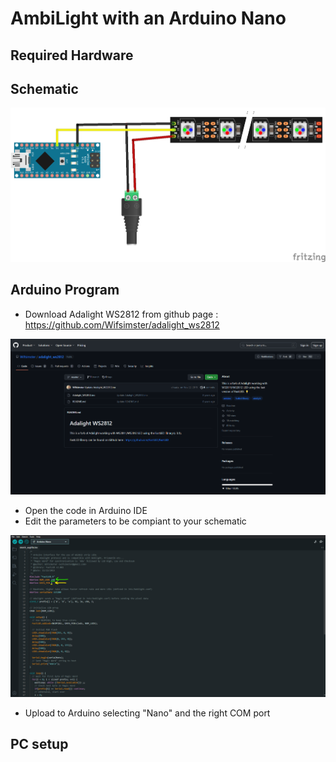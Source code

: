 # AmbiLight with an Arduino Nano

## Required Hardware

## Schematic

<img src="images/schematic.png" alt="Schematic">

## Arduino Program

- Download Adalight WS2812 from github page : https://github.com/Wifsimster/adalight_ws2812

<img src="images/1.png" alt="Code to download">

- Open the code in Arduino IDE
- Edit the parameters to be compiant to your schematic

<img src="images/2.png" alt="Settings">

- Upload to Arduino selecting "Nano" and the right COM port

## PC setup
